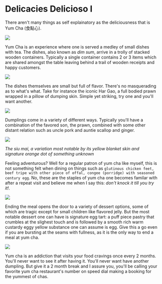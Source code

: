 # Delicacies Delicioso I

There aren't many things as self explainatory as the deliciousness that is Yum Cha (食點心). 

<img src="https://www.goodfood.com.au/content/dam/images/g/y/5/o/q/d/image.related.socialLead.620x349.gy5p1w.png/1558072092049.jpg/">

Yum Cha is an experience where one is served a medley of small dishes with tea. The dishes, also known as *dim sum*, arrive in a trolly of stacked wooden containers. Typically a single container contains 2 or 3 items which are shared amongst the table leaving behind a trail of wooden receipts and happy customers.

<img src="https://media.timeout.com/images/104674885/image.jpg/">

The dishes themselves are small but full of flavor. There's no masquerading as to what's what. Take for instance the iconic Har Gao, a full bodied prawn wrapped in a pillow of dumping skin. Simple yet striking, try one and you'll want another.

<img src="https://photos.bigoven.com/recipe/hero/crystalshrimphargow-997cfe.jpg"/>

Dumplings come in a variety of different ways. Typically you'll have a combination of the favored son, the prawn, combined with some other distant relation such as uncle pork and auntie scallop and ginger.

<img src="https://www.sbs.com.au/food/sites/sbs.com.au.food/files/styles/full/public/img_0230.jpg?itok=Jd4f26a7&mtime=1480401833"/>

*The siu mai, a variation most notable by its yellow blanket skin and signature orange dot of something unknown*

Feeling adventurous? Well for a regular patron of yum cha like myself, this is not something felt when dining on things such as `glutinous chicken feet, beef tripe with other piece of offal, congee (porridge) with seasoned century egg`. No, these are the staples of yum cha one becomes familar with after a repeat visit and believe me when I say this: *don't knock it till you try it!*.

<img src="https://food.fnr.sndimg.com/content/dam/images/food/fullset/2018/8/21/DV2815_Steamed-Chicken-Feet_s4x3.jpg.rend.hgtvcom.616.462.suffix/1534866173173.jpeg"/>

Ending the meal opens the door to a variety of dessert options, some of which are tragic except for small children like flavored jelly. But the most notable  dessert one can have is signature egg tart: a puff piece pastry that crumbles at the slighest touch and is followed by a smooth rich warm custardy eggy yellow substance one can assume is egg. Give this a go even if you are bursting at the seams with fullness, as it is the only way to end a meal at yum cha.

<img src="https://www.redemperor.com.au/wp-content/uploads/2015/05/dsc1024a-138-139.png"/>

Yum cha is an addiction that visits your food cravings once every 2 months. You'll never want to see it after having it. You'll never want have another dumpling. But give it a 2 month break and I assure you, you'll be calling your favorite yum cha restaurant's number on speed dial making a booking for the yummest of chas.